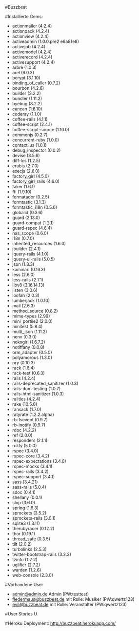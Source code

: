 #Buzzbeat

#Installierte Gems:
  * actionmailer (4.2.4)
  * actionpack (4.2.4)
  * actionview (4.2.4)
  * activeadmin (1.0.0.pre2 e6a81e8)
  * activejob (4.2.4)
  * activemodel (4.2.4)
  * activerecord (4.2.4)
  * activesupport (4.2.4)
  * arbre (1.0.3)
  * arel (6.0.3)
  * bcrypt (3.1.10)
  * binding_of_caller (0.7.2)
  * bourbon (4.2.6)
  * builder (3.2.2)
  * bundler (1.11.2)
  * byebug (8.2.2)
  * cancan (1.6.10)
  * coderay (1.1.0)
  * coffee-rails (4.1.1)
  * coffee-script (2.4.1)
  * coffee-script-source (1.10.0)
  * commonjs (0.2.7)
  * concurrent-ruby (1.0.0)
  * contact_us (1.0.1)
  * debug_inspector (0.0.2)
  * devise (3.5.6)
  * diff-lcs (1.2.5)
  * erubis (2.7.0)
  * execjs (2.6.0)
  * factory_girl (4.5.0)
  * factory_girl_rails (4.6.0)
  * faker (1.6.1)
  * ffi (1.9.10)
  * formatador (0.2.5)
  * formtastic (3.1.3)
  * formtastic_i18n (0.5.0)
  * globalid (0.3.6)
  * guard (2.13.0)
  * guard-compat (1.2.1)
  * guard-rspec (4.6.4)
  * has_scope (0.6.0)
  * i18n (0.7.0)
  * inherited_resources (1.6.0)
  * jbuilder (2.4.1)
  * jquery-rails (4.1.0)
  * jquery-ui-rails (5.0.5)
  * json (1.8.3)
  * kaminari (0.16.3)
  * less (2.6.0)
  * less-rails (2.7.1)
  * libv8 (3.16.14.13)
  * listen (3.0.6)
  * loofah (2.0.3)
  * lumberjack (1.0.10)
  * mail (2.6.3)
  * method_source (0.8.2)
  * mime-types (2.99)
  * mini_portile2 (2.0.0)
  * minitest (5.8.4)
  * multi_json (1.11.2)
  * nenv (0.3.0)
  * nokogiri (1.6.7.2)
  * notiffany (0.0.8)
  * orm_adapter (0.5.0)
  * polyamorous (1.3.0)
  * pry (0.10.3)
  * rack (1.6.4)
  * rack-test (0.6.3)
  * rails (4.2.4)
  * rails-deprecated_sanitizer (1.0.3)
  * rails-dom-testing (1.0.7)
  * rails-html-sanitizer (1.0.3)
  * railties (4.2.4)
  * rake (10.5.0)
  * ransack (1.7.0)
  * ratyrate (1.2.2.alpha)
  * rb-fsevent (0.9.7)
  * rb-inotify (0.9.7)
  * rdoc (4.2.2)
  * ref (2.0.0)
  * responders (2.1.1)
  * rolify (5.0.0)
  * rspec (3.4.0)
  * rspec-core (3.4.2)
  * rspec-expectations (3.4.0)
  * rspec-mocks (3.4.1)
  * rspec-rails (3.4.2)
  * rspec-support (3.4.1)
  * sass (3.4.21)
  * sass-rails (5.0.4)
  * sdoc (0.4.1)
  * shellany (0.0.1)
  * slop (3.6.0)
  * spring (1.6.3)
  * sprockets (3.5.2)
  * sprockets-rails (3.0.1)
  * sqlite3 (1.3.11)
  * therubyracer (0.12.2)
  * thor (0.19.1)
  * thread_safe (0.3.5)
  * tilt (2.0.2)
  * turbolinks (2.5.3)
  * twitter-bootstrap-rails (3.2.2)
  * tzinfo (1.2.2)
  * uglifier (2.7.2)
  * warden (1.2.6)
  * web-console (2.3.0)

#Vorhandene User
* admin@admin.de Admin (PW:testtest)
* fledermaus@buzzbeat.de mit Rolle: Musiker (PW:qwertz123)
* evil@buzzbeat.de mit Rolle: Veranstalter (PW:qwertz123)

#User Stories
U

#Heroku Deployment:
http://buzzbeat.herokuapp.com/
